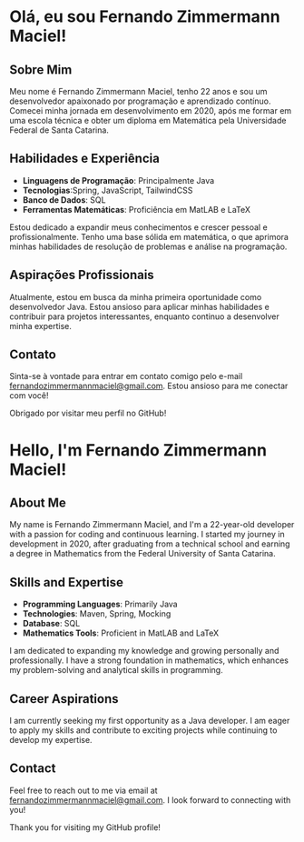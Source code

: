 # Olá, eu sou Fernando Zimmermann Maciel!

## Sobre Mim
Meu nome é Fernando Zimmermann Maciel, tenho 22 anos e sou um desenvolvedor apaixonado por programação e aprendizado contínuo. Comecei minha jornada em desenvolvimento em 2020, após me formar em uma escola técnica e obter um diploma em Matemática pela Universidade Federal de Santa Catarina.

## Habilidades e Experiência
- **Linguagens de Programação**: Principalmente Java
- **Tecnologias**:Spring, JavaScript, TailwindCSS 
- **Banco de Dados**: SQL
- **Ferramentas Matemáticas**: Proficiência em MatLAB e LaTeX

Estou dedicado a expandir meus conhecimentos e crescer pessoal e profissionalmente. Tenho uma base sólida em matemática, o que aprimora minhas habilidades de resolução de problemas e análise na programação.

## Aspirações Profissionais
Atualmente, estou em busca da minha primeira oportunidade como desenvolvedor Java. Estou ansioso para aplicar minhas habilidades e contribuir para projetos interessantes, enquanto continuo a desenvolver minha expertise.

## Contato
Sinta-se à vontade para entrar em contato comigo pelo e-mail [fernandozimmermannmaciel@gmail.com](mailto:fernandozimmermannmaciel@gmail.com). Estou ansioso para me conectar com você!

Obrigado por visitar meu perfil no GitHub!

# Hello, I'm Fernando Zimmermann Maciel!

## About Me
My name is Fernando Zimmermann Maciel, and I'm a 22-year-old developer with a passion for coding and continuous learning. I started my journey in development in 2020, after graduating from a technical school and earning a degree in Mathematics from the Federal University of Santa Catarina.

## Skills and Expertise
- **Programming Languages**: Primarily Java
- **Technologies**: Maven, Spring, Mocking
- **Database**: SQL
- **Mathematics Tools**: Proficient in MatLAB and LaTeX

I am dedicated to expanding my knowledge and growing personally and professionally. I have a strong foundation in mathematics, which enhances my problem-solving and analytical skills in programming.

## Career Aspirations
I am currently seeking my first opportunity as a Java developer. I am eager to apply my skills and contribute to exciting projects while continuing to develop my expertise.

## Contact
Feel free to reach out to me via email at [fernandozimmermannmaciel@gmail.com](mailto:fernandozimmermannmaciel@gmail.com). I look forward to connecting with you!

Thank you for visiting my GitHub profile!
